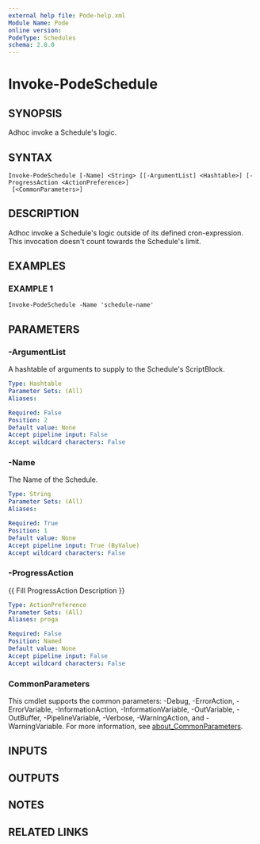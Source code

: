 ```yaml
---
external help file: Pode-help.xml
Module Name: Pode
online version:
PodeType: Schedules
schema: 2.0.0
---
```


# Invoke-PodeSchedule

## SYNOPSIS
Adhoc invoke a Schedule's logic.

## SYNTAX

```
Invoke-PodeSchedule [-Name] <String> [[-ArgumentList] <Hashtable>] [-ProgressAction <ActionPreference>]
 [<CommonParameters>]
```

## DESCRIPTION
Adhoc invoke a Schedule's logic outside of its defined cron-expression.
This invocation doesn't count towards the Schedule's limit.

## EXAMPLES

### EXAMPLE 1
```
Invoke-PodeSchedule -Name 'schedule-name'
```

## PARAMETERS

### -ArgumentList
A hashtable of arguments to supply to the Schedule's ScriptBlock.

```yaml
Type: Hashtable
Parameter Sets: (All)
Aliases:

Required: False
Position: 2
Default value: None
Accept pipeline input: False
Accept wildcard characters: False
```

### -Name
The Name of the Schedule.

```yaml
Type: String
Parameter Sets: (All)
Aliases:

Required: True
Position: 1
Default value: None
Accept pipeline input: True (ByValue)
Accept wildcard characters: False
```

### -ProgressAction
{{ Fill ProgressAction Description }}

```yaml
Type: ActionPreference
Parameter Sets: (All)
Aliases: proga

Required: False
Position: Named
Default value: None
Accept pipeline input: False
Accept wildcard characters: False
```

### CommonParameters
This cmdlet supports the common parameters: -Debug, -ErrorAction, -ErrorVariable, -InformationAction, -InformationVariable, -OutVariable, -OutBuffer, -PipelineVariable, -Verbose, -WarningAction, and -WarningVariable. For more information, see [about_CommonParameters](http://go.microsoft.com/fwlink/?LinkID=113216).

## INPUTS

## OUTPUTS

## NOTES

## RELATED LINKS
